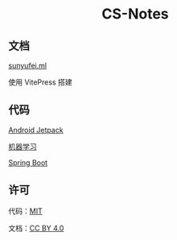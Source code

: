 <h1 align="center">CS-Notes</h1>

## 文档

[sunyufei.ml](sunyufei.ml)

使用 VitePress 搭建

## 代码

[Android Jetpack](android-jetpack/)

[机器学习](ML/)

[Spring Boot](spring-boot-demo/)

## 许可

代码：[MIT](LICENSE)

文档：[CC BY 4.0](https://creativecommons.org/licenses/by/4.0/deed.zh)

